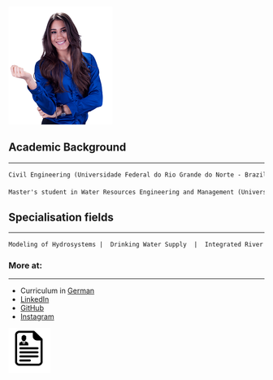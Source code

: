 ![Image](pic.png)


## Academic Background
-----------------------------------------------------------------------------------------------------------
```markdown
Civil Engineering (Universidade Federal do Rio Grande do Norte - Brazil / University of Stuttgart - UK)

Master's student in Water Resources Engineering and Management (Universität Stuttgart - Germany)
```

## Specialisation fields
-----------------------------------------------------------------------------------------------------------
```markdown
Modeling of Hydrosystems |  Drinking Water Supply  |  Integrated River Management  |  Flood Protection
```
### More at:
-----------------------------------------------------------------------------------------------------------
- Curriculum in [German](https://documentcloud.adobe.com/link/track?uri=urn:aaid:scds:US:ffd8a27e-8046-4f3d-a009-ae43735f632c)
- [LinkedIn](https://www.linkedin.com/in/beatriz-negreiros/)
- [GitHub](https://github.com/beatriznegreiros)
- [Instagram](https://www.instagram.com/beatriznegreiros/?hl=pt)

[![Alt text](cv_logo.png)](https://documentcloud.adobe.com/link/track?uri=urn:aaid:scds:US:ffd8a27e-8046-4f3d-a009-ae43735f632c)
